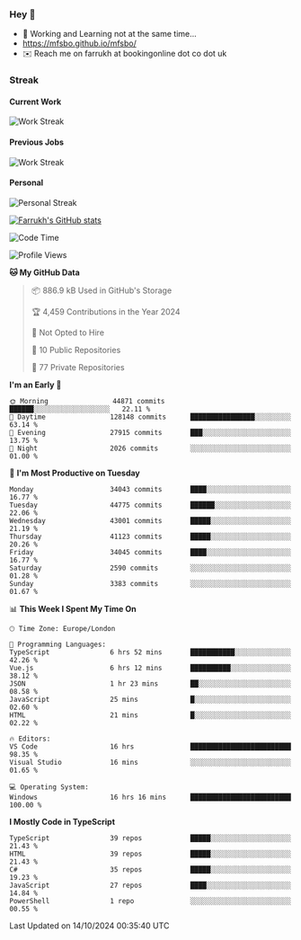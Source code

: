 ### Hey 👋

- 🏃 Working and Learning not at the same time...
- https://mfsbo.github.io/mfsbo/
- ✉️ Reach me on farrukh at bookingonline dot co dot uk

### Streak
#### Current Work
![Work Streak](https://streak-stats.demolab.com/?user=mfsbo)
#### Previous Jobs
![Work Streak](https://streak-stats.demolab.com/?user=farrukhcw)
#### Personal
![Personal Streak](https://streak-stats.demolab.com/?user=farrukhsubhani)

[![Farrukh's GitHub stats](https://github-readme-stats.vercel.app/api?username=mfsbo&hide=stars&count_private=true)](https://github.com/mfsbo/)

<!--START_SECTION:waka-->
![Code Time](http://img.shields.io/badge/Code%20Time-772%20hrs%2017%20mins-blue)

![Profile Views](http://img.shields.io/badge/Profile%20Views-3-blue)

**🐱 My GitHub Data** 

> 📦 886.9 kB Used in GitHub's Storage 
 > 
> 🏆 4,459 Contributions in the Year 2024
 > 
> 🚫 Not Opted to Hire
 > 
> 📜 10 Public Repositories 
 > 
> 🔑 77 Private Repositories 
 > 
**I'm an Early 🐤** 

```text
🌞 Morning                44871 commits       ██████░░░░░░░░░░░░░░░░░░░   22.11 % 
🌆 Daytime                128148 commits      ████████████████░░░░░░░░░   63.14 % 
🌃 Evening                27915 commits       ███░░░░░░░░░░░░░░░░░░░░░░   13.75 % 
🌙 Night                  2026 commits        ░░░░░░░░░░░░░░░░░░░░░░░░░   01.00 % 
```
📅 **I'm Most Productive on Tuesday** 

```text
Monday                   34043 commits       ████░░░░░░░░░░░░░░░░░░░░░   16.77 % 
Tuesday                  44775 commits       ██████░░░░░░░░░░░░░░░░░░░   22.06 % 
Wednesday                43001 commits       █████░░░░░░░░░░░░░░░░░░░░   21.19 % 
Thursday                 41123 commits       █████░░░░░░░░░░░░░░░░░░░░   20.26 % 
Friday                   34045 commits       ████░░░░░░░░░░░░░░░░░░░░░   16.77 % 
Saturday                 2590 commits        ░░░░░░░░░░░░░░░░░░░░░░░░░   01.28 % 
Sunday                   3383 commits        ░░░░░░░░░░░░░░░░░░░░░░░░░   01.67 % 
```


📊 **This Week I Spent My Time On** 

```text
🕑︎ Time Zone: Europe/London

💬 Programming Languages: 
TypeScript               6 hrs 52 mins       ███████████░░░░░░░░░░░░░░   42.26 % 
Vue.js                   6 hrs 12 mins       ██████████░░░░░░░░░░░░░░░   38.12 % 
JSON                     1 hr 23 mins        ██░░░░░░░░░░░░░░░░░░░░░░░   08.58 % 
JavaScript               25 mins             █░░░░░░░░░░░░░░░░░░░░░░░░   02.60 % 
HTML                     21 mins             █░░░░░░░░░░░░░░░░░░░░░░░░   02.22 % 

🔥 Editors: 
VS Code                  16 hrs              █████████████████████████   98.35 % 
Visual Studio            16 mins             ░░░░░░░░░░░░░░░░░░░░░░░░░   01.65 % 

💻 Operating System: 
Windows                  16 hrs 16 mins      █████████████████████████   100.00 % 
```

**I Mostly Code in TypeScript** 

```text
TypeScript               39 repos            █████░░░░░░░░░░░░░░░░░░░░   21.43 % 
HTML                     39 repos            █████░░░░░░░░░░░░░░░░░░░░   21.43 % 
C#                       35 repos            █████░░░░░░░░░░░░░░░░░░░░   19.23 % 
JavaScript               27 repos            ████░░░░░░░░░░░░░░░░░░░░░   14.84 % 
PowerShell               1 repo              ░░░░░░░░░░░░░░░░░░░░░░░░░   00.55 % 
```




 Last Updated on 14/10/2024 00:35:40 UTC
<!--END_SECTION:waka-->
<!--
**mfsbo/mfsbo** is a ✨ _special_ ✨ repository because its `README.md` (this file) appears on your GitHub profile.

Here are some ideas to get you started:

- 🔭 I’m currently working on ...
- 🌱 I’m currently learning ...
- 👯 I’m looking to collaborate on ...
- 🤔 I’m looking for help with ...
- 💬 Ask me about ...
- 📫 How to reach me: ...
- 😄 Pronouns: ...
- ⚡ Fun fact: ...
-->
